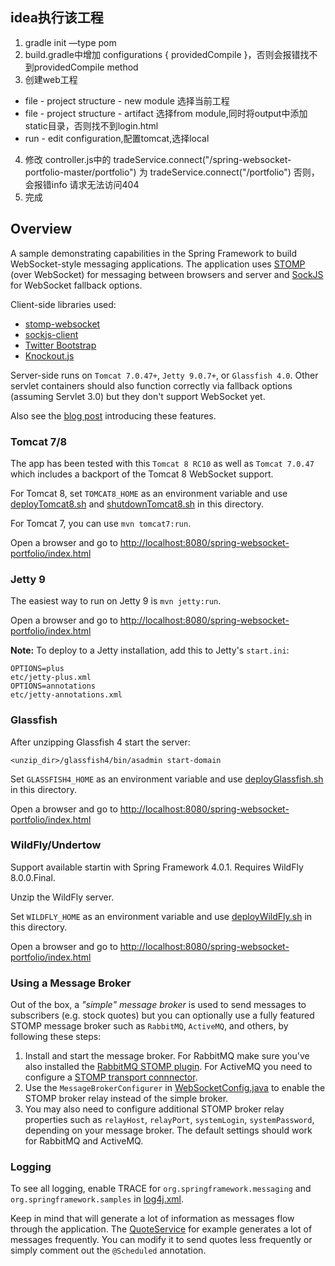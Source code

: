 ## idea执行该工程1. gradle init —type pom2. build.gradle中增加  configurations { providedCompile }，否则会报错找不到providedCompile method3. 创建web工程- file - project structure - new module 选择当前工程- file - project structure - artifact 选择from module,同时将output中添加static目录，否则找不到login.html- run  - edit configuration,配置tomcat,选择local4. 修改 controller.js中的  tradeService.connect("/spring-websocket-portfolio-master/portfolio")                       为  tradeService.connect("/portfolio")   否则，会报错info 请求无法访问4045. 完成

## Overview

A sample demonstrating capabilities in the Spring Framework to build WebSocket-style messaging applications. The application uses [STOMP](http://stomp.github.io/) (over WebSocket) for messaging between browsers and server and [SockJS](https://github.com/sockjs/sockjs-protocol) for WebSocket fallback options.

Client-side libraries used:
* [stomp-websocket](https://github.com/jmesnil/stomp-websocket/)
* [sockjs-client](https://github.com/sockjs/sockjs-client)
* [Twitter Bootstrap](http://twitter.github.io/bootstrap/)
* [Knockout.js](http://knockoutjs.com/)

Server-side runs on `Tomcat 7.0.47+`, `Jetty 9.0.7+`, or `Glassfish 4.0`. Other servlet containers should also function correctly via fallback options (assuming Servlet 3.0) but they don't support WebSocket yet.

Also see the [blog post](http://blog.springsource.org/2013/07/24/spring-framework-4-0-m2-websocket-messaging-architectures/) introducing these features.

### Tomcat 7/8

The app has been tested with this `Tomcat 8 RC10` as well as `Tomcat 7.0.47` which includes a backport of the Tomcat 8 WebSocket support.

For Tomcat 8, set `TOMCAT8_HOME` as an environment variable and use [deployTomcat8.sh](https://github.com/rstoyanchev/spring-websocket-portfolio/blob/master/deployTomcat8.sh) and [shutdownTomcat8.sh](https://github.com/rstoyanchev/spring-websocket-portfolio/blob/master/shutdownTomcat8.sh) in this directory.

For Tomcat 7, you can use `mvn tomcat7:run`.

Open a browser and go to <http://localhost:8080/spring-websocket-portfolio/index.html>

### Jetty 9

The easiest way to run on Jetty 9 is `mvn jetty:run`.

Open a browser and go to <http://localhost:8080/spring-websocket-portfolio/index.html>

**Note:** To deploy to a Jetty installation, add this to Jetty's `start.ini`:

    OPTIONS=plus
    etc/jetty-plus.xml
    OPTIONS=annotations
    etc/jetty-annotations.xml

### Glassfish

After unzipping Glassfish 4 start the server:

    <unzip_dir>/glassfish4/bin/asadmin start-domain

Set `GLASSFISH4_HOME` as an environment variable and use [deployGlassfish.sh](https://github.com/rstoyanchev/spring-websocket-portfolio/blob/master/deployGlassfish.sh) in this directory.

Open a browser and go to <http://localhost:8080/spring-websocket-portfolio/index.html>

### WildFly/Undertow

Support available startin with Spring Framework 4.0.1. Requires WildFly 8.0.0.Final.

Unzip the WildFly server.

Set `WILDFLY_HOME` as an environment variable and use [deployWildFly.sh](https://github.com/rstoyanchev/spring-websocket-portfolio/blob/master/deployWildFly.sh) in this directory.

Open a browser and go to <http://localhost:8080/spring-websocket-portfolio/index.html>


### Using a Message Broker

Out of the box, a _"simple" message broker_ is used to send messages to subscribers (e.g. stock quotes) but you can optionally use a fully featured STOMP message broker such as `RabbitMQ`, `ActiveMQ`, and others, by following these steps:

1.   Install and start the message broker. For RabbitMQ make sure you've also installed the [RabbitMQ STOMP plugin](http://www.rabbitmq.com/stomp.html). For ActiveMQ you need to configure a [STOMP transport connnector](http://activemq.apache.org/stomp.html).
2.   Use the `MessageBrokerConfigurer` in [WebSocketConfig.java](https://github.com/rstoyanchev/spring-websocket-portfolio/blob/master/src/main/java/org/springframework/samples/portfolio/config/WebSocketConfig.java) to enable the STOMP broker relay instead of the simple broker.
3.   You may also need to configure additional STOMP broker relay properties such as `relayHost`, `relayPort`, `systemLogin`, `systemPassword`, depending on your message broker. The default settings should work for RabbitMQ and ActiveMQ.


### Logging

To see all logging, enable TRACE for `org.springframework.messaging` and `org.springframework.samples` in [log4j.xml](https://github.com/rstoyanchev/spring-websocket-portfolio/blob/master/src/main/resources/log4j.xml).

Keep in mind that will generate a lot of information as messages flow through the application. The [QuoteService](https://github.com/rstoyanchev/spring-websocket-portfolio/blob/master/src/main/java/org/springframework/samples/portfolio/service/QuoteService.java) for example generates a lot of messages frequently. You can modify it to send quotes less frequently or simply comment out the `@Scheduled` annotation.





